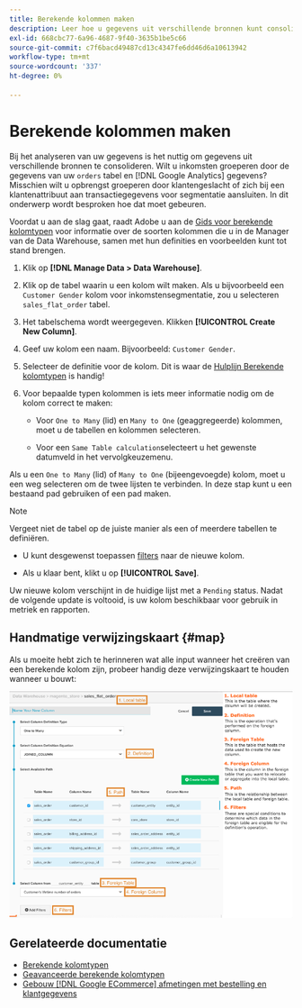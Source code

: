 ```yaml
---
title: Berekende kolommen maken
description: Leer hoe u gegevens uit verschillende bronnen kunt consolideren.
exl-id: 668cbc77-6a96-4687-9f40-3635b1be5c66
source-git-commit: c7f6bacd49487cd13c4347fe6dd46d6a10613942
workflow-type: tm+mt
source-wordcount: '337'
ht-degree: 0%

---
```


# Berekende kolommen maken

Bij het analyseren van uw gegevens is het nuttig om gegevens uit verschillende bronnen te consolideren. Wilt u inkomsten groeperen door de gegevens van uw `orders` tabel en [!DNL Google Analytics] gegevens? Misschien wilt u opbrengst groeperen door klantengeslacht of zich bij een klantenattribuut aan transactiegegevens voor segmentatie aansluiten. In dit onderwerp wordt besproken hoe dat moet gebeuren.

Voordat u aan de slag gaat, raadt Adobe u aan de [Gids voor berekende kolomtypen](../../data-analyst/data-warehouse-mgr/calc-column-types.md) voor informatie over de soorten kolommen die u in de Manager van de Data Warehouse, samen met hun definities en voorbeelden kunt tot stand brengen.

1. Klik op **[!DNL Manage Data > Data Warehouse]**.

1. Klik op de tabel waarin u een kolom wilt maken. Als u bijvoorbeeld een `Customer Gender` kolom voor inkomstensegmentatie, zou u selecteren `sales_flat_order` tabel.

1. Het tabelschema wordt weergegeven. Klikken **[!UICONTROL Create New Column]**.

1. Geef uw kolom een naam. Bijvoorbeeld: `Customer Gender`.

1. Selecteer de definitie voor de kolom. Dit is waar de [Hulplijn Berekende kolomtypen](../data-warehouse-mgr/calc-column-types.md) is handig!

1. Voor bepaalde typen kolommen is iets meer informatie nodig om de kolom correct te maken:

   * Voor `One to Many` (lid) en `Many to One` (geaggregeerde) kolommen, moet u de tabellen en kolommen selecteren.

   * Voor een `Same Table calculation`selecteert u het gewenste datumveld in het vervolgkeuzemenu.

Als u een `One to Many` (lid) of `Many to One` (bijeengevoegde) kolom, moet u een weg selecteren om de twee lijsten te verbinden. In deze stap kunt u een bestaand pad gebruiken of een pad maken.

>[!NOTE]
>
>Vergeet niet de tabel op de juiste manier als een of meerdere tabellen te definiëren.

* U kunt desgewenst toepassen [filters](../../data-user/reports/ess-manage-data-filters.md) naar de nieuwe kolom.

* Als u klaar bent, klikt u op **[!UICONTROL Save]**.

Uw nieuwe kolom verschijnt in de huidige lijst met a `Pending` status. Nadat de volgende update is voltooid, is uw kolom beschikbaar voor gebruik in metriek en rapporten.

## Handmatige verwijzingskaart {#map}

Als u moeite hebt zich te herinneren wat alle input wanneer het creëren van een berekende kolom zijn, probeer handig deze verwijzingskaart te houden wanneer u bouwt:

![](../../assets/Calculated_Columns_Example.png)

## Gerelateerde documentatie

* [Berekende kolomtypen](../data-warehouse-mgr/calc-column-types.md)
* [Geavanceerde berekende kolomtypen](../data-warehouse-mgr/adv-calc-columns.md)
* [Gebouw [!DNL Google ECommerce] afmetingen met bestelling en klantgegevens](../data-warehouse-mgr/bldg-google-ecomm-dim.md)
